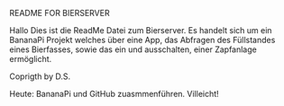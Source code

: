 README FOR BIERSERVER

Hallo Dies ist die ReadMe Datei zum Bierserver.
Es handelt sich um ein BananaPi Projekt welches über eine App, das Abfragen des Füllstandes eines Bierfasses, sowie das ein und ausschalten, einer Zapfanlage ermöglicht.

Coprigth by D.S.

Heute: BananaPi und GitHub zuasmmenführen. Villeicht!